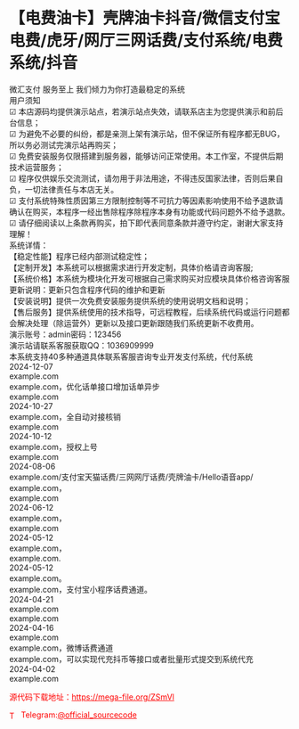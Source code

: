 # 【电费油卡】壳牌油卡抖音/微信支付宝电费/虎牙/网厅三网话费/支付系统/电费系统/抖音

微汇支付 服务至上 我们倾力为你打造最稳定的系统<br>用户须知<br>☑ 本店源码均提供演示站点，若演示站点失效，请联系店主为您提供演示和前后台信息；<br>☑ 为避免不必要的纠纷，都是亲测上架有演示站，但不保证所有程序都无BUG，所以务必测试完演示站再购买；<br>☑ 免费安装服务仅限搭建到服务器，能够访问正常使用。本工作室，不提供后期技术运营服务；<br>☑ 程序仅供娱乐交流测试，请勿用于非法用途，不得违反国家法律，否则后果自负，一切法律责任与本店无关。<br>☑ 支付系统特殊性质因第三方限制控制等不可抗力等因素影响使用不给予退款请确认在购买，本程序一经出售除程序除程序本身有功能或代码问题外不给予退款。<br>☑ 请仔细阅读以上条款再购买，拍下即代表同意条款并遵守约定，谢谢大家支持理解！<br>系统详情：<br>【稳定性能】程序已经内部测试稳定性；<br>【定制开发】本系统可以根据需求进行开发定制，具体价格请咨询客服;<br>【系统价格】本系统为模块化开发可根据自己需求购买对应模块具体价格咨询客服<br>          更新说明：更新只包含程序代码的维护和更新<br>【安装说明】提供一次免费安装服务提供系统的使用说明文档和说明；<br>【售后服务】提供系统使用的技术指导，可远程教程，后续系统代码或运行问题都会解决处理（除运营外）更新以及接口更新跟随我们系统更新不收费用。<br>演示账号：admin密码：123456<br>演示站请联系客服获取QQ：1036909999<br>本系统支持40多种通道具体联系客服咨询专业开发支付系统，代付系统<br>2024-12-07<br>example.com<br>example.com，优化话单接口增加话单异步<br>example.com<br>2024-10-27<br>example.com，全自动对接核销<br>example.com<br>2024-10-12<br>example.com，授权上号<br>example.com<br>2024-08-06<br>example.com/支付宝天猫话费/三网网厅话费/壳牌油卡/Hello语音app/<br>example.com，<br>example.com<br>2024-06-12<br>example.com，<br>example.com<br>2024-05-12<br>example.com，<br>example.com.<br>2024-05-12<br>example.com。<br>example.com，支付宝小程序话费通道。<br>2024-04-21<br>example.com<br>example.com<br>2024-04-16<br>example.com<br>example.com，微博话费通道<br>example.com，可以实现代充抖币等接口或者批量形式提交到系统代充<br>2024-04-02<br>example.com<br>


<p style="color: red;">源代码下载地址：<a href="https://mega-file.org/ZSmVl" style="color: red;">https://mega-file.org/ZSmVl</a></p><p style="color: red;"><img src="https://cdn-icons-png.flaticon.com/512/2111/2111646.png" alt="Telegram Icon" style="width: 16px; vertical-align: middle; margin-right: 5px;">Telegram:<a href="https://t.me/official_sourcecode" style="color: red;">@official_sourcecode</a></p>